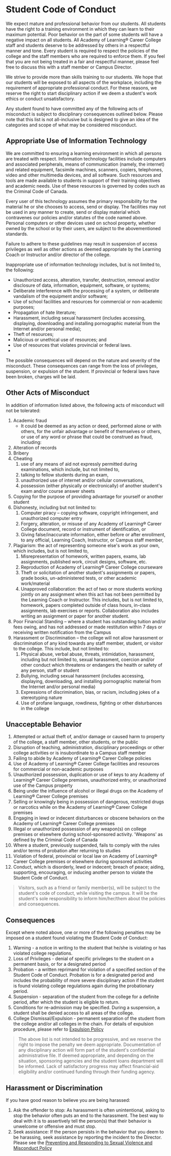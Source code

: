 # Student Code of Conduct
We expect mature and professional behavior from our students. All students have the right to a training environment in which they can learn to their maximum potential. Poor behavior on the part of some students will have a negative impact on all students. All Academy of Learning® Career College staff and students deserve to be addressed by others in a respectful manner and tone. Every student is required to respect the policies of the college and the staff members who are required to enforce them. If you feel that you are not being treated in a fair and respectful manner, please feel free to discuss this with a staff member or Campus Director.

We strive to provide more than skills training to our students. We hope that our students will be exposed to all aspects of the workplace, including the requirement of appropriate professional conduct. For these reasons, we reserve the right to start disciplinary action if we deem a student's work ethics or conduct unsatisfactory.

Any student found to have committed any of the following acts of misconduct is subject to disciplinary consequences outlined below. Please note that this list is not all-inclusive but is designed to give an idea of the categories and scope of what may be considered misconduct.

## Appropriate Use of Information Technology
We are committed to ensuring a learning environment in which all persons are treated with respect. Information technology facilities include computers and associated peripherals, means of communication (namely, the internet) and related equipment, facsimile machines, scanners, copiers, telephones, video and other multimedia devices, and all software. Such resources and tools are made available to students in support of their training objectives and academic needs. Use of these resources is governed by codes such as the Criminal Code of Canada.

Every user of this technology assumes the primary responsibility for the material he or she chooses to access, send or display. The facilities may not be used in any manner to create, send or display material which contravenes our policies and/or statutes of the code named above. Personal computers or other devices used on school property, whether owned by the school or by their users, are subject to the abovementioned standards.

Failure to adhere to these guidelines may result in suspension of access privileges as well as other actions as deemed appropriate by the Learning Coach or Instructor and/or director of the college.

Inappropriate use of information technology includes, but is not limited to, the following:

- Unauthorized access, alteration, transfer, destruction, removal and/or disclosure of data, information, equipment, software, or systems;
- Deliberate interference with the processing of a system, or deliberate vandalism of the equipment and/or software;
- Use of school facilities and resources for commercial or non-academic purposes;
- Propagation of hate literature;
- Harassment, including sexual harassment (includes accessing, displaying, downloading and installing pornographic material from the Internet and/or personal media);
- Theft of resources;
- Malicious or unethical use of resources; and
- Use of resources that violates provincial or federal laws.
- 
The possible consequences will depend on the nature and severity of the misconduct. These consequences can range from the loss of privileges, suspension, or expulsion of the student. If provincial or federal laws have been broken, charges will be laid.

## Other Acts of Misconduct
In addition of information listed above, the following acts of misconduct will not be tolerated:

1. Academic fraud 
    -  It could be deemed as any action or deed, performed alone or with others, for the unfair advantage or benefit of themselves or others, or use of any word or phrase that could be construed as fraud, including:
1. Alteration of records
1. Bribery
2. Cheating 
   1. use of any means of aid not expressly permitted during examinations, which include, but not limited to, 
   2. talking to fellow students during an exam, 
   3. unauthorized use of internet and/or cellular conversations, 
   4. possession (either physically or electronically) of another student's exam and/or course answer sheets
3. Copying for the purpose of providing advantage for yourself or another student
4. Dishonesty, including but not limited to:
   1. Computer piracy – copying software, copyright infringement, and unauthorized computer entry
   2. Forgery, alteration, or misuse of any Academy of Learning® Career College document, record or instrument of identification, or
   3. Giving false/inaccurate information, either before or after enrollment, to any official, Learning Coach, Instructor, or Campus staff member,
5. Plagiarism: the act of representing someone else's work as your own, which includes, but is not limited to,
   1.  Misrepresentation of homework, written papers, exams, lab assignments, published work, circuit designs, software, etc.
   2.  Reproduction of Academy of Learning® Career College courseware
   3.  Theft or solicitation of another student's assignments or papers, grade books, un-administered tests, or other academic work/material
   4.  Unapproved collaboration: the act of two or more students working jointly on any assignment when this act has not been permitted by the Learning Coach or Instructor. This includes, but is not limited to, homework, papers completed outside of class hours, in-class assignments, lab exercises or reports. Collaboration also includes writing an assignment or paper for another student.
6.  Poor Financial Standing – where a student has outstanding tuition and/or fees owing, and has not addressed or made restitution within 7 days or receiving written notification from the Campus
7.  Harassment or Discrimination – the college will not allow harassment or discrimination of any kind towards any staff member, student, or visitor to the college. This include, but not limited to:
    1.  Physical abuse, verbal abuse, threats, intimidation, harassment, including but not limited to, sexual harassment, coercion and/or other conduct which threatens or endangers the health or safety of any person, staff or student
    2.  Bullying, including sexual harassment (includes accessing, displaying, downloading, and installing pornographic material from the Internet and/or personal media)
    3.  Expressions of discrimination, bias, or racism, including jokes of a stereotyping nature
    4.  Use of profane language, rowdiness, fighting or other disturbances in the college

## Unacceptable Behavior

1. Attempted or actual theft of, and/or damage or caused harm to property of the college, a staff member, other students, or the public
1. Disruption of teaching, administration, disciplinary proceedings or other college activities or is insubordinate to a Campus staff member
1. Failing to abide by Academy of Learning® Career College policies
1. Use of Academy of Learning® Career College facilities and resources for commercial or non-academic purposes
1. Unauthorized possession, duplication or use of keys to any Academy of Learning® Career College premises, unauthorized entry, or unauthorized use of the Campus property
1. Being under the influence of alcohol or illegal drugs on the Academy of Learning® Career College premises
1. Selling or knowingly being in possession of dangerous, restricted drugs or narcotics while on the Academy of Learning® Career College premises
1. Engaging in lewd or indecent disturbances or obscene behaviors on the Academy of Learning® Career College premises
1. Illegal or unauthorized possession of any weapon(s) on college premises or elsewhere during school-sponsored activity. 'Weapons' as defined by the Criminal Code of Canada
1. Where a student, previously suspended, fails to comply with the rules and/or terms of probation after returning to studies
1. Violation of federal, provincial or local law on Academy of Learning® Career College premises or elsewhere during sponsored activities
1. Conduct, which is disorderly, lewd or indecent; breach of peace; aiding, supporting, encouraging, or inducing another person to violate the Student Code of Conduct.

> Visitors, such as a friend or family member(s), will be subject to the student's code of conduct, while visiting the campus. It will be the student's sole responsibility to inform him/her/them about the policies and consequences.

## Consequences
Except where noted above, one or more of the following penalties may be imposed on a student found violating the Student Code of Conduct:

1. Warning - a notice in writing to the student that he/she is violating or has violated college regulations.
1. Loss of Privileges - denial of specific privileges to the student on a permanent basis, or for a designated period
1. Probation - a written reprimand for violation of a specified section of the Student Code of Conduct. Probation is for a designated period and includes the probability of more severe disciplinary action if the student is found violating college regulations again during the probationary period.
1. Suspension - separation of the student from the college for a definite period, after which the student is eligible to return.
1. Conditions for re-admission may be specified. During a suspension, a student shall be denied access to all areas of the college.
2. College Dismissal/Expulsion - permanent separation of the student from the college and/or all colleges in the chain. For details of expulsion procedure, please refer to [Expulsion Policy](/docs/Handbook/academic-policies/dismissal)
   
> The above list is not intended to be progressive, and we reserve the right to impose the penalty we deem appropriate. Documentation of any disciplinary action will form part of the student's confidential administrative file. If deemed appropriate, and depending on the situation, sponsoring agencies and the student loans department will be informed. Lack of satisfactory progress may affect financial-aid eligibility and/or continued funding through their funding agency.

## Harassment or Discrimination
If you have good reason to believe you are being harassed:

1. Ask the offender to stop: As harassment is often unintentional, asking to stop the behavior often puts an end to the harassment. The best way to deal with it is to assertively tell the person(s) that their behavior is unwelcome or offensive and must stop.
1. Seek assistance: If the person persists in the behavior that you deem to be harassing, seek assistance by reporting the incident to the Director. Please see the [Preventing and Responding to Sexual Violence and Misconduct Policy](/docs/Handbook/general-info/health-and-safety/sexual-harrassment)